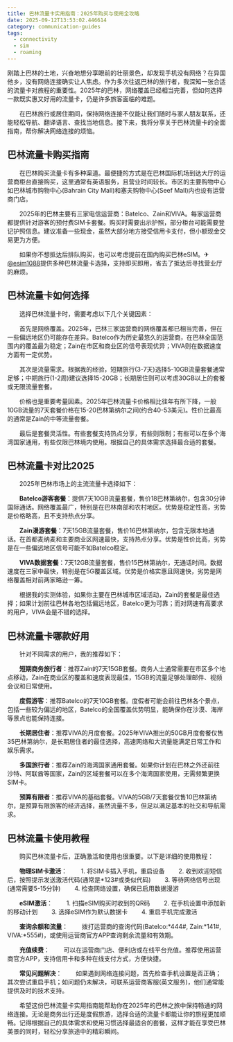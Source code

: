 ```yaml
---
title: 巴林流量卡实用指南：2025年购买与使用全攻略
date: 2025-09-12T13:53:02.446614
category: communication-guides
tags:
  - connectivity
  - sim
  - roaming
---
```


刚踏上巴林的土地，兴奋地想分享眼前的壮丽景色，却发现手机没有网络？在异国他乡，没有网络连接确实让人焦虑。作为多次往返巴林的旅行者，我深知一张合适的流量卡对旅程的重要性。2025年的巴林，网络覆盖已经相当完善，但如何选择一款既实惠又好用的流量卡，仍是许多旅客面临的难题。

　　在巴林旅行或居住期间，保持网络连接不仅能让我们随时与家人朋友联系，还能轻松导航、翻译语言、查找当地信息。接下来，我将分享关于巴林流量卡的全面指南，帮你解决网络连接的烦恼。

## 巴林流量卡购买指南

　　在巴林购买流量卡有多种渠道。最便捷的方式是在巴林国际机场到达大厅的运营商柜台直接购买，这里通常有英语服务，且营业时间较长。市区的主要购物中心如巴林城市购物中心(Bahrain City Mall)和塞夫购物中心(Seef Mall)内也设有运营商门店。

　　2025年的巴林主要有三家电信运营商：Batelco、Zain和VIVA。每家运营商都提供针对游客的预付费SIM卡套餐。购买时需要出示护照，部分柜台可能需要登记护照信息。建议准备一些现金，虽然大部分地方接受信用卡支付，但小额现金交易更为方便。

　　如果你不想抵达后排队购买，也可以考虑提前在国内购买巴林eSIM。✈[@esim1088](https://t.me/s/esim1088)提供多种巴林流量卡选择，支持即买即用，省去了抵达后寻找营业厅的麻烦。

## 巴林流量卡如何选择

　　选择巴林流量卡时，需要考虑以下几个关键因素：

　　首先是网络覆盖。2025年，巴林三家运营商的网络覆盖都已相当完善，但在一些偏远地区仍可能存在差异。Batelco作为历史最悠久的运营商，在巴林全国范围内的覆盖最为稳定；Zain在市区和商业区的信号表现优异；VIVA则在数据速度方面有一定优势。

　　其次是流量需求。根据我的经验，短期旅行(3-7天)选择5-10GB流量套餐通常足够；中期旅行(1-2周)建议选择15-20GB；长期居住则可以考虑30GB以上的套餐或无限流量套餐。

　　价格也是重要考量因素。2025年巴林流量卡价格相比往年有所下降，一般10GB流量的7天套餐价格在15-20巴林第纳尔之间(约合40-53美元)。性价比最高的通常是Zain的中等流量套餐。

　　最后是套餐灵活性。有些套餐支持热点分享，有些则限制；有些可以在多个海湾国家通用，有些仅限巴林境内使用。根据自己的具体需求选择最合适的套餐。

## 巴林流量卡对比2025

　　2025年巴林市场上的主流流量卡选择如下：

　　**Batelco游客套餐**：提供7天10GB流量套餐，售价18巴林第纳尔，包含30分钟国际通话。网络覆盖最广，特别是在巴林南部和农村地区。优势是稳定性高，劣势是价格略高，且不支持热点分享。

　　**Zain漫游套餐**：7天15GB流量套餐，售价16巴林第纳尔，包含无限本地通话。在首都麦纳麦和主要商业区网速最快，支持热点分享。优势是性价比高，劣势是在一些偏远地区信号可能不如Batelco稳定。

　　**VIVA数据套餐**：7天12GB流量套餐，售价15巴林第纳尔，无通话时间。数据速度在三家中最快，特别是在5G覆盖区域。优势是价格实惠且网速快，劣势是网络覆盖相对前两家略逊一筹。

　　根据我的实测体验，如果你主要在巴林城市区域活动，Zain的套餐是最佳选择；如果计划前往巴林各地包括偏远地区，Batelco更为可靠；而对网速有高要求的用户，VIVA会是不错的选择。

## 巴林流量卡哪款好用

　　针对不同需求的用户，我的推荐如下：

　　**短期商务旅行者**：推荐Zain的7天15GB套餐。商务人士通常需要在市区多个地点移动，Zain在商业区的覆盖和速度表现最佳，15GB的流量足够处理邮件、视频会议和日常使用。

　　**度假游客**：推荐Batelco的7天10GB套餐。度假者可能会前往巴林各个景点，包括一些较为偏远的地区，Batelco的全国覆盖优势明显，能确保你在沙漠、海岸等景点也能保持连接。

　　**长期居住者**：推荐VIVA的月度套餐。2025年VIVA推出的50GB月度套餐仅售35巴林第纳尔，是长期居住者的最佳选择，高速网络和大流量能满足日常工作和娱乐需求。

　　**多国旅行者**：推荐Zain的海湾国家通用套餐。如果你计划在巴林之外还前往沙特、阿联酋等国家，Zain的区域套餐可以在多个海湾国家使用，无需频繁更换SIM卡。

　　**预算有限者**：推荐VIVA的基础套餐。VIVA的5GB/7天套餐仅售10巴林第纳尔，是预算有限旅客的经济选择，虽然流量不多，但足以满足基本的社交和导航需求。

## 巴林流量卡使用教程

　　购买巴林流量卡后，正确激活和使用也很重要。以下是详细的使用教程：

　　**物理SIM卡激活**：
　　1. 将SIM卡插入手机，重启设备
　　2. 收到欢迎短信后，按照提示发送激活代码(通常是*123#或类似代码)
　　3. 等待网络信号出现(通常需要5-15分钟)
　　4. 检查网络设置，确保已启用数据漫游

　　**eSIM激活**：
　　1. 扫描eSIM购买时收到的QR码
　　2. 在手机设置中添加新的移动计划
　　3. 选择eSIM作为默认数据卡
　　4. 重启手机完成激活

　　**查询余额和流量**：
　　拨打运营商的查询代码(Batelco:*444#, Zain:*141#, VIVA:*555#)，或使用运营商官方APP查询剩余流量和有效期。

　　**充值续费**：
　　可以在运营商门店、便利店或在线平台充值。推荐使用运营商官方APP，支持信用卡和多种在线支付方式，方便快捷。

　　**常见问题解决**：
　　如果遇到网络连接问题，首先检查手机设置是否正确；其次尝试重启手机；如问题仍未解决，可联系运营商客服(英文服务)，他们通常能提供及时的技术支持。

　　希望这份巴林流量卡实用指南能帮助你在2025年的巴林之旅中保持畅通的网络连接。无论是商务出行还是度假旅游，选择合适的流量卡都能让你的旅程更加顺畅。记得根据自己的具体需求和使用习惯选择最适合的套餐，这样才能在享受巴林美景的同时，轻松分享旅途中的精彩瞬间。